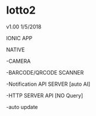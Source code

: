 # lotto2
v1.00 1/5/2018

IONIC APP

NATIVE 

-CAMERA 

-BARCODE/QRCODE SCANNER

-Notification API SERVER [auto AI]

-HTTP SERVER API [NO Query]  

-auto update 
 
